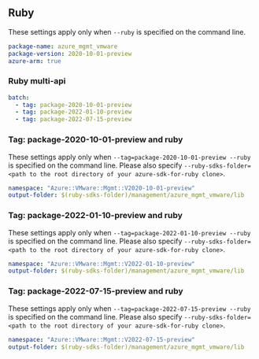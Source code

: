 ## Ruby

These settings apply only when `--ruby` is specified on the command line.

```yaml
package-name: azure_mgmt_vmware
package-version: 2020-10-01-preview
azure-arm: true
```

### Ruby multi-api

``` yaml $(ruby) && $(multiapi)
batch:
  - tag: package-2020-10-01-preview
  - tag: package-2022-01-10-preview
  - tag: package-2022-07-15-preview
```

### Tag: package-2020-10-01-preview and ruby

These settings apply only when `--tag=package-2020-10-01-preview --ruby` is specified on the command line.
Please also specify `--ruby-sdks-folder=<path to the root directory of your azure-sdk-for-ruby clone>`.

```yaml $(tag) == 'package-2020-10-01-preview' && $(ruby)
namespace: "Azure::VMware::Mgmt::V2020-10-01-preview"
output-folder: $(ruby-sdks-folder)/management/azure_mgmt_vmware/lib
```

### Tag: package-2022-01-10-preview and ruby

These settings apply only when `--tag=package-2022-01-10-preview --ruby` is specified on the command line.
Please also specify `--ruby-sdks-folder=<path to the root directory of your azure-sdk-for-ruby clone>`.

```yaml $(tag) == 'package-2022-01-10-preview' && $(ruby)
namespace: "Azure::VMware::Mgmt::V2022-01-10-preview"
output-folder: $(ruby-sdks-folder)/management/azure_mgmt_vmware/lib
```

### Tag: package-2022-07-15-preview and ruby

These settings apply only when `--tag=package-2022-07-15-preview --ruby` is specified on the command line.
Please also specify `--ruby-sdks-folder=<path to the root directory of your azure-sdk-for-ruby clone>`.

```yaml $(tag) == 'package-2022-07-15-preview' && $(ruby)
namespace: "Azure::VMware::Mgmt::V2022-07-15-preview"
output-folder: $(ruby-sdks-folder)/management/azure_mgmt_vmware/lib
```